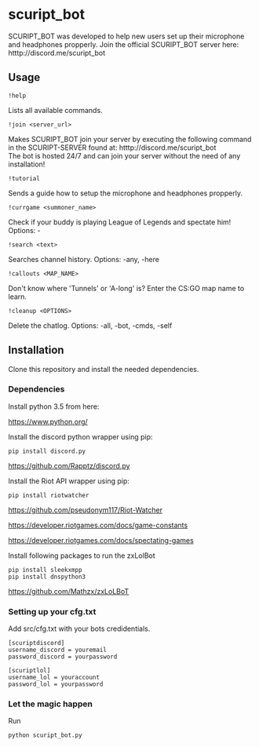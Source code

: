 # scuript_bot

SCURIPT_BOT was developed to help new users set up their microphone and headphones propperly.
Join the official SCURIPT_BOT server here:
htttp://discord.me/scuript_bot  

## Usage

    !help

Lists all available commands.

    !join <server_url>

Makes SCURIPT_BOT join your server by executing the following command in the SCURIPT-SERVER found at:
htttp://discord.me/scuript_bot  
The bot is hosted 24/7 and can join your server without the need of any installation! 

    !tutorial

Sends a guide how to setup the microphone and headphones propperly.

    !currgame <summoner_name>

Check if your buddy is playing League of Legends and spectate him!
Options: -<REGION>

    !search <text>

Searches channel history.
Options: -any, -here

    !callouts <MAP_NAME> 

Don't know where 'Tunnels' or 'A-long' is? Enter the CS:GO map name to learn.

    !cleanup <OPTIONS>

Delete the chatlog.
Options: -all, -bot, -cmds, -self

## Installation

Clone this repository and install the needed dependencies.

### Dependencies

Install python 3.5 from here:

https://www.python.org/

Install the discord python wrapper using pip:

    pip install discord.py

https://github.com/Rapptz/discord.py

Install the Riot API wrapper using pip:

    pip install riotwatcher

https://github.com/pseudonym117/Riot-Watcher

https://developer.riotgames.com/docs/game-constants

https://developer.riotgames.com/docs/spectating-games

Install following packages to run the zxLolBot

    pip install sleekxmpp
    pip install dnspython3

https://github.com/Mathzx/zxLoLBoT
    
### Setting up your cfg.txt

Add src/cfg.txt with your bots credidentials.

    [scuriptdiscord]
    username_discord = youremail
    password_discord = yourpassword
    
    [scuriptlol]
    username_lol = youraccount
    password_lol = yourpassword

### Let the magic happen

Run 

    python scuript_bot.py
